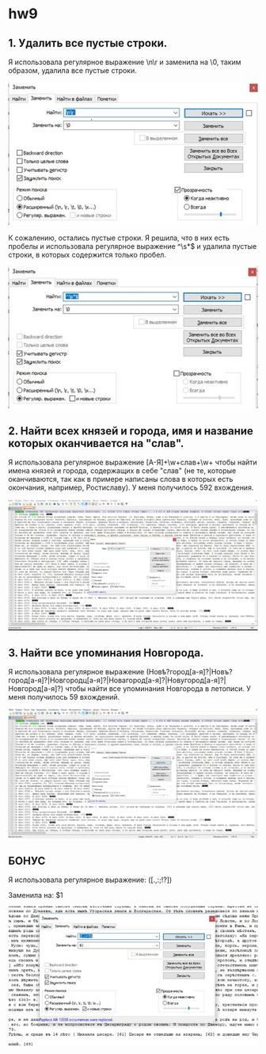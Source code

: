 # hw9
## 1. Удалить все пустые строки.
Я использовала регулярное выражение \n\r и заменила на \0, таким образом, удалила все пустые строки. 

![alt-текст](https://github.com/alexandradymova10/hw9/blob/master/1.jpg)

К сожалению, остались пустые строки. Я решила, что в них есть пробелы и использовала регулярное выражение ^\s*$ и удалила пустые строки, в которых содержится только пробел. 

![alt-текст](https://github.com/alexandradymova10/hw9/blob/master/2.jpg)

## 2. Найти всех князей и города, имя и название которых оканчивается на "слав".
Я использовала регулярное выражение [А-Я]+\w+слав+\w+ чтобы найти имена князей и города, содержащих в себе "слав" (не те, которые оканчиваются, так как в примере написаны слова в которых есть окончания, например, Ростиславу). У меня получилось 592 вхождения. 

![alt-текст](https://github.com/alexandradymova10/hw9/blob/master/3.jpg)

## 3. Найти все упоминания Новгорода.
Я использовала регулярное выражение (Новѣ?город[а-я]?|Новъ?город[а-я]?|Новгородц[а-я]?|Новагород[а-я]?|Новугород[а-я]?|Новгород[а-я]?) чтобы найти все упоминания Новгорода в летописи. У меня получилось 59 вхождений. 

![alt-текст](https://github.com/alexandradymova10/hw9/blob/master/4.jpg)

## БОНУС
Я использовала регулярное выражение: ([.,:;!?])  

Заменила на: $1 

![alt-текст](https://github.com/alexandradymova10/hw9/blob/master/5.jpg)

